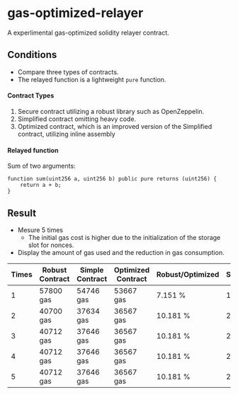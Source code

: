 # gas-optimized-relayer
A experlimental gas-optimized solidity relayer contract.

## Conditions
- Compare three types of contracts.
- The relayed function is a lightweight `pure` function.
#### Contract Types
1. Secure contract utilizing a robust library such as OpenZeppelin.
2. Simplified contract omitting heavy code.
3. Optimized contract, which is an improved version of the Simplified contract, utilizing inline assembly

#### Relayed function
Sum of two arguments:
```sol
function sum(uint256 a, uint256 b) public pure returns (uint256) {
    return a + b;
}
```
## Result
- Mesure 5 times
  - The initial gas cost is higher due to the initialization of the storage slot for nonces.
- Display the amount of gas used and the reduction in gas consumption.

| Times  | Robust Contract | Simple Contract | Optimized Contract | Robust/Optimized | Simple/Optimized |
| -- | -- | -- | -- | -- | -- |
|1|57800 gas|54746 gas|53667 gas|7.151 %|1.971 %|
|2|40700 gas|37634 gas|36567 gas|10.181 %|2.866 %|
|3|40712 gas|37646 gas|36567 gas|10.181 %|2.866 %|
|4|40712 gas|37646 gas|36567 gas|10.181 %|2.866 %|
|5|40712 gas|37646 gas|36567 gas|10.181 %|2.866 %|
